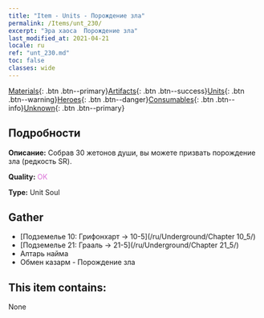 ```yaml
---
title: "Item - Units - Порождение зла"
permalink: /Items/unt_230/
excerpt: "Эра хаоса  Порождение зла"
last_modified_at: 2021-04-21
locale: ru
ref: "unt_230.md"
toc: false
classes: wide
---
```

 [Materials](/ru/Items/){: .btn .btn--primary}[Artifacts](/ru/Items/Artifacts/){: .btn .btn--success}[Units](/ru/Items/Units/){: .btn .btn--warning}[Heroes](/ru/Items/Heroes/){: .btn .btn--danger}[Consumables](/ru/Items/Consumables/){: .btn .btn--info}[Unknown](/ru/Items/Unknown/){: .btn .btn--primary}

## Подробности
 **Описание:** Собрав 30 жетонов души, вы можете призвать порождение зла (редкость SR).

 **Quality:** <span style="color: #DA70D6">OK</span>

 **Type:** Unit Soul

## Gather

*    [Подземелье 10: Грифонхарт -> 10-5](/ru/Underground/Chapter 10_5/) 
*    [Подземелье 21: Грааль -> 21-5](/ru/Underground/Chapter 21_5/) 
*    Алтарь найма 
*    Обмен казарм - Порождение зла 

## This item contains:

  None

